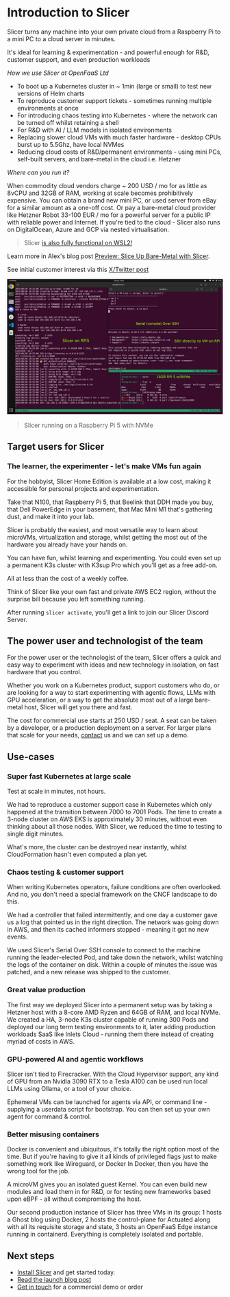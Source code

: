 # Introduction to Slicer

Slicer turns any machine into your own private cloud from a Raspberry Pi to a mini PC to a cloud server in minutes.

It's ideal for learning & experimentation - and powerful enough for R&D, customer support, and even production workloads

*How we use Slicer at OpenFaaS Ltd*

* To boot up a Kubernetes cluster in ~ 1min (large or small) to test new versions of Helm charts
* To reproduce customer support tickets - sometimes running multiple environments at once
* For introducing chaos testing into Kubernetes - where the network can be turned off whilst retaining a shell
* For R&D with AI / LLM models in isolated environments
* Replacing slower cloud VMs with much faster hardware - desktop CPUs burst up to 5.5Ghz, have local NVMes
* Reducing cloud costs of R&D/permanent environments - using mini PCs, self-built servers, and bare-metal in the cloud i.e. Hetzner

*Where can you run it?*

When commodity cloud vendors charge ~ 200 USD / mo for as little as 8vCPU and 32GB of RAM, working at scale becomes prohibitively expensive. You can obtain a brand new mini PC, or used server from eBay for a similar amount as a one-off cost. Or pay a bare-metal cloud provider like Hetzner Robot 33-100 EUR / mo for a powerful server for a public IP with reliable power and Internet. If you're tied to the cloud - Slicer also runs on DigitalOcean, Azure and GCP via nested virtualisation.

> Slicer [is also fully functional on WSL2!](https://x.com/alexellisuk/status/1962785021976076322)

Learn more in Alex's blog post [Preview: Slice Up Bare-Metal with Slicer](https://blog.alexellis.io/slicer-bare-metal-preview/).

See initial customer interest via this [X/Twitter post](https://x.com/alexellisuk/status/1961752898552914074)

![Slicer running on a Raspberry Pi 5 with NVMe](images/rpi5.png)
> Slicer running on a Raspberry Pi 5 with NVMe

## Target users for Slicer

### The learner, the experimenter - let's make VMs fun again

For the hobbyist, Slicer Home Edition is available at a low cost, making it accessible for personal projects and experimentation.

Take that N100, that Raspberry Pi 5, that Beelink that DDH made you buy, that Dell PowerEdge in your basement, that Mac Mini M1 that's gathering dust, and make it into your lab.

Slicer is probably the easiest, and most versatile way to learn about microVMs, virtualization and storage, whilst getting the most out of the hardware you already have your hands on.

You can have fun, whilst learning and experimenting. You could even set up a permanent K3s cluster with K3sup Pro which you'll get as a free add-on.

All at less than the cost of a weekly coffee.

Think of Slicer like your own fast and private AWS EC2 region, without the surprise bill because you left something running.

After running `slicer activate`, you'll get a link to join our Slicer Discord Server.

## The power user and technologist of the team

For the power user or the technologist of the team, Slicer offers a quick and easy way to experiment with ideas and new technology in isolation, on fast hardware that you control.

Whether you work on a Kubernetes product, support customers who do, or are looking for a way to start experimenting with agentic flows, LLMs with GPU acceleration, or a way to get the absolute most out of a large bare-metal host, Slicer will get you there and fast.

The cost for commercial use starts at 250 USD / seat. A seat can be taken by a developer, or a production deployment on a server. For larger plans that scale for your needs, [contact](/contact.md) us and we can set up a demo.

## Use-cases

### Super fast Kubernetes at large scale

Test at scale in minutes, not hours.

We had to reproduce a customer support case in Kubernetes which only happened at the transition between 7000 to 7001 Pods. The time to create a 3-node cluster on AWS EKS is approximately 30 minutes, without even thinking about all those nodes. With Slicer, we reduced the time to testing to single digit minutes.

What's more, the cluster can be destroyed near instantly, whilst CloudFormation hasn't even computed a plan yet.

### Chaos testing & customer support

When writing Kubernetes operators, failure conditions are often overlooked. And no, you don't need a special framework on the CNCF landscape to do this.

We had a controller that failed intermittently, and one day a customer gave us a log that pointed us in the right direction. The network was going down in AWS, and then its cached informers stopped - meaning it got no new events.

We used Slicer's Serial Over SSH console to connect to the machine running the leader-elected Pod, and take down the network, whilst watching the logs of the container on disk. Within a couple of minutes the issue was patched, and a new release was shipped to the customer.

### Great value production

The first way we deployed Slicer into a permanent setup was by taking a Hetzner host with a 8-core AMD Ryzen and 64GB of RAM, and local NVMe. We created a HA, 3-node K3s cluster capable of running 300 Pods and deployed our long term testing environments to it, later adding production workloads SaaS like Inlets Cloud - running them there instead of creating myriad of costs in AWS.

### GPU-powered AI and agentic workflows

Slicer isn't tied to Firecracker. With the Cloud Hypervisor support, any kind of GPU from an Nvidia 3090 RTX to a Tesla A100 can be used run local LLMs using Ollama, or a tool of your choice.

Ephemeral VMs can be launched for agents via API, or command line - supplying a userdata script for bootstrap. You can then set up your own agent for command & control.

### Better misusing containers

Docker is convenient and ubiquitous, it's totally the right option most of the time. But if you're having to give it all kinds of privileged flags just to make something work like Wireguard, or Docker In Docker, then you have the wrong tool for the job.

A microVM gives you an isolated guest Kernel. You can even build new modules and load them in for R&D, or for testing new frameworks based upon eBPF - all without compromising the host.

Our second production instance of Slicer has three VMs in its group: 1 hosts a Ghost blog using Docker, 2 hosts the control-plane for Actuated along with all its requisite storage and state, 3 hosts an OpenFaaS Edge instance running in containerd. Everything is completely isolated and portable.

## Next steps

* [Install Slicer](/getting-started/install) and get started today.
* [Read the launch blog post](https://blog.alexellis.io/slicer-bare-metal-preview/)
* [Get in touch](/contact) for a commercial demo or order

